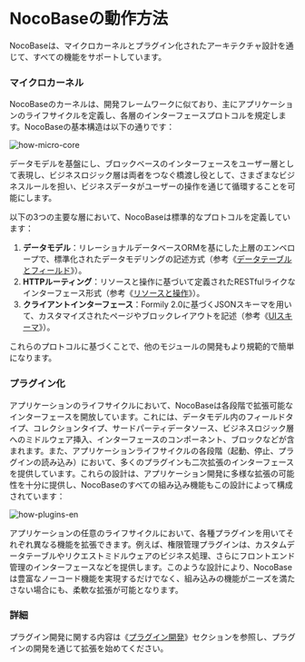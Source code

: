 # NocoBaseの動作方法

NocoBaseは、マイクロカーネルとプラグイン化されたアーキテクチャ設計を通じて、すべての機能をサポートしています。

### マイクロカーネル
NocoBaseのカーネルは、開発フレームワークに似ており、主にアプリケーションのライフサイクルを定義し、各層のインターフェースプロトコルを規定します。NocoBaseの基本構造は以下の通りです：

![how-micro-core](https://static-docs.nocobase.com/how-micro-core.png)

データモデルを基盤にし、ブロックベースのインターフェースをユーザー層として表現し、ビジネスロジック層は両者をつなぐ橋渡し役として、さまざまなビジネスルールを担い、ビジネスデータがユーザーの操作を通じて循環することを可能にします。

以下の3つの主要な層において、NocoBaseは標準的なプロトコルを定義しています：
1. **データモデル**：リレーショナルデータベースORMを基にした上層のエンベロープで、標準化されたデータモデリングの記述方式（参考《[データテーブルとフィールド](/development/server/collections)》）。
2. **HTTPルーティング**：リソースと操作に基づいて定義されたRESTfulライクなインターフェース形式（参考《[リソースと操作](/development/server/resources-actions)》）。
3. **クライアントインターフェース**：Formily 2.0に基づくJSONスキーマを用いて、カスタマイズされたページやブロックレイアウトを記述（参考《[UIスキーマ](/development/client/ui-schema/quick-start)》）。

これらのプロトコルに基づくことで、他のモジュールの開発もより規範的で簡単になります。

### プラグイン化

アプリケーションのライフサイクルにおいて、NocoBaseは各段階で拡張可能なインターフェースを開放しています。これには、データモデル内のフィールドタイプ、コレクションタイプ、サードパーティデータソース、ビジネスロジック層へのミドルウェア挿入、インターフェースのコンポーネント、ブロックなどが含まれます。また、アプリケーションライフサイクルの各段階（起動、停止、プラグインの読み込み）において、多くのプラグインも二次拡張のインターフェースを提供しています。これらの設計は、アプリケーション開発に多様な拡張の可能性を十分に提供し、NocoBaseのすべての組み込み機能もこの設計によって構成されています：

![how-plugins-en](https://static-docs.nocobase.com/how-plugins-en.png)

アプリケーションの任意のライフサイクルにおいて、各種プラグインを用いてそれぞれ異なる機能を拡張できます。例えば、権限管理プラグインは、カスタムデータテーブルやリクエストミドルウェアのビジネス処理、さらにフロントエンド管理のインターフェースなどを提供します。このような設計により、NocoBaseは豊富なノーコード機能を実現するだけでなく、組み込みの機能がニーズを満たさない場合にも、柔軟な拡張が可能となります。
### 詳細

プラグイン開発に関する内容は《[プラグイン開発](/development)》セクションを参照し、プラグインの開発を通じて拡張を始めてください。

